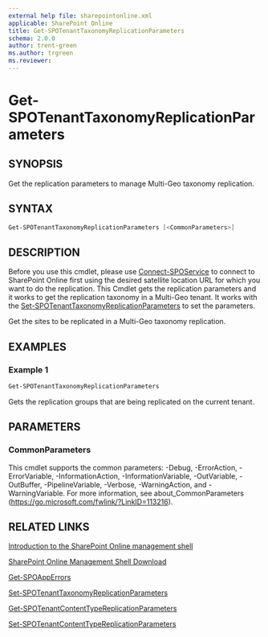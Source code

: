 ```yaml
---
external help file: sharepointonline.xml
applicable: SharePoint Online
title: Get-SPOTenantTaxonomyReplicationParameters
schema: 2.0.0
author: trent-green
ms.author: trgreen
ms.reviewer:
---
```


# Get-SPOTenantTaxonomyReplicationParameters

## SYNOPSIS

Get the replication parameters to manage Multi-Geo taxonomy replication.

## SYNTAX

```powershell
Get-SPOTenantTaxonomyReplicationParameters [<CommonParameters>]
```

## DESCRIPTION
Before you use this cmdlet, please use [Connect-SPOService](Connect-SPOService) to connect to SharePoint Online first using the desired satellite location URL for which you want to do the replication.
This Cmdlet gets the replication parameters and it works to get the replication taxonomy in a Multi-Geo tenant.
It works with the [Set-SPOTenantTaxonomyReplicationParameters](Set-SPOTenantTaxonomyReplicationParameters.md) to set the parameters.

Get the sites to be replicated in a Multi-Geo taxonomy replication.

## EXAMPLES

### Example 1 
```powershell
Get-SPOTenantTaxonomyReplicationParameters 
```

Gets the replication groups that are being replicated on the current tenant.

## PARAMETERS

### CommonParameters
This cmdlet supports the common parameters: -Debug, -ErrorAction, -ErrorVariable, -InformationAction, -InformationVariable, -OutVariable, -OutBuffer, -PipelineVariable, -Verbose, -WarningAction, and -WarningVariable. For more information, see about_CommonParameters (https://go.microsoft.com/fwlink/?LinkID=113216).


## RELATED LINKS

[Introduction to the SharePoint Online management shell](https://support.office.com/en-us/article/introduction-to-the-sharepoint-online-management-shell-c16941c3-19b4-4710-8056-34c034493429)

[SharePoint Online Management Shell Download](https://www.microsoft.com/en-US/download/details.aspx?id=35588)

[Get-SPOAppErrors](Get-SPOAppErrors.md)

[Set-SPOTenantTaxonomyReplicationParameters](Set-SPOTenantTaxonomyReplicationParameters.md)

[Get-SPOTenantContentTypeReplicationParameters](Get-SPOTenantContentTypeReplicationParameters.md)

[Set-SPOTenantContentTypeReplicationParameters](Set-SPOTenantContentTypeReplicationParameters.md)

